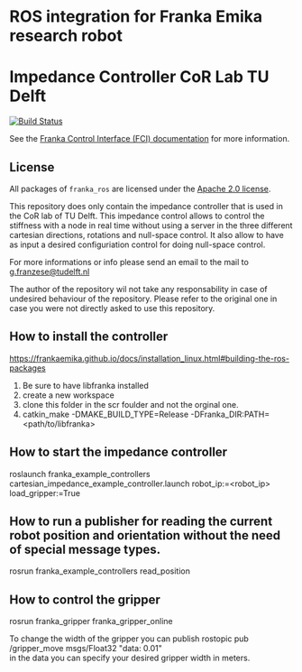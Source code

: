 # ROS integration for Franka Emika research robot
# Impedance Controller CoR Lab TU Delft

[![Build Status][travis-status]][travis]

See the [Franka Control Interface (FCI) documentation][fci-docs] for more information.

## License

All packages of `franka_ros` are licensed under the [Apache 2.0 license][apache-2.0].

[apache-2.0]: https://www.apache.org/licenses/LICENSE-2.0.html
[fci-docs]: https://frankaemika.github.io/docs
[travis-status]: https://travis-ci.org/frankaemika/franka_ros.svg?branch=kinetic-devel
[travis]: https://travis-ci.org/frankaemika/franka_ros

This repository does only contain the impedance controller that is used in the CoR lab of TU Delft. 
This impedance control allows to control the stiffness with a node in real time without using a server in the three different cartesian directions, rotations and null-space control. It also allow to have as input a desired configuriation control for doing null-space control. 


For more informations or info please send an email to the mail to g.franzese@tudelft.nl

The author of the repository wil not take any responsability in case of undesired behaviour of the repository. Please refer to the original one in case you were not directly asked to use this repository.

## How to install the controller
https://frankaemika.github.io/docs/installation_linux.html#building-the-ros-packages 
1. Be sure to have libfranka installed 
2. create a new workspace
3. clone this folder in the scr foulder and not the orginal one. 
4. catkin_make -DMAKE_BUILD_TYPE=Release -DFranka_DIR:PATH=<path/to/libfranka>

## How to start the impedance controller 
roslaunch franka_example_controllers cartesian_impedance_example_controller.launch robot_ip:=<robot_ip> load_gripper:=True

## How to run a publisher for reading the current robot position and orientation without the need of special message types. 
rosrun franka_example_controllers read_position

## How to control the gripper
rosrun franka_gripper franka_gripper_online

To change the width of the gripper you can publish 
rostopic pub /gripper_move msgs/Float32 "data: 0.01"  
in the data you can specify your desired gripper width in meters.
## 
